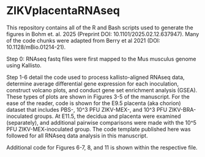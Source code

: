 # ZIKVplacentaRNAseq
This repository contains all of the R and Bash scripts used to generate the figures in Bohm et. al. 2025 (Preprint DOI: 10.1101/2025.02.12.637947). Many of the code chunks were adapted from Berry et al 2021 (DOI: 10.1128/mBio.01214-21).

Step 0: RNAseq fastq files were first mapped to the Mus musculus genome using Kallisto.

Step 1-6 detail the code used to process kallisto-aligned RNAseq data, determine average differential gene expression for each inoculation, construct volcano plots, and conduct gene set enrichment analysis (GSEA). These types of plots are shown in Figures 3-5 of the manuscript. For the ease of the reader, code is shown for the E9.5 placenta (aka chorion) dataset that includes PBS-, 10^3 PFU ZIKV-MEX-, and 10^3 PFU ZIKV-BRA-inoculated groups. At E11.5, the decidua and placenta were examined (separately), and additional pairwise comparisons were made with the 10^5 PFU ZIKV-MEX-inoculated group. The code template published here was followed for all RNAseq data analysis in this manuscript. 

Additional code for Figures 6-7, 8, and 11 is shown within the respective file. 
